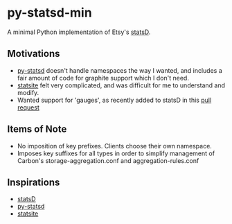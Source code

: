 # py-statsd-min

A minimal Python implementation of Etsy's [statsD].

## Motivations

* [py-statsd] doesn't handle namespaces the way I wanted, and includes a fair
  amount of code for graphite support which I don't need.
* [statsite] felt very complicated, and was difficult for me to understand
  and modify.
* Wanted support for 'gauges', as recently added to statsD in this
  [pull request][gauges-pull]

## Items of Note
* No imposition of key prefixes. Clients choose their own namespace.
* Imposes key suffixes for all types in order to simplify management of
  Carbon's storage-aggregation.conf and aggregation-rules.conf

## Inspirations
* [statsD]
* [py-statsd]
* [statsite]

[statsD]: https://github.com/etsy/statsd
[gauges-pull]: https://github.com/etsy/statsd/pull/62
[py-statsd]: https://github.com/sivy/py-statsd
[statsite]: https://github.com/kiip/statsite
